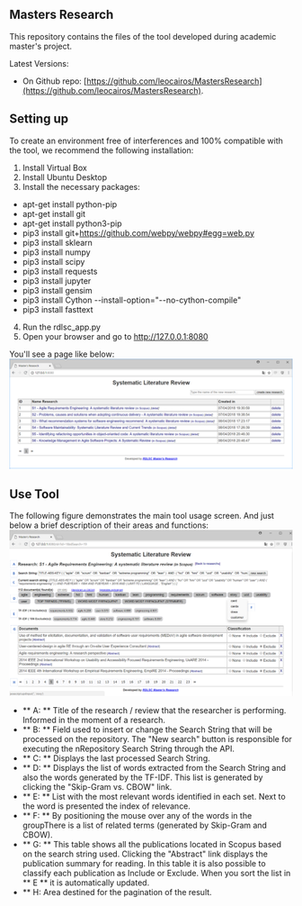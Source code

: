 Masters Research
-----
This repository contains the files of the tool developed during academic master's project.

Latest Versions:

- On Github repo: [https://github.com/leocairos/MastersResearch](https://github.com/leocairos/MastersResearch).


Setting up
-----

To create an environment free of interferences and 100% compatible with the tool, we recommend the following installation:
1. Install Virtual Box 
2. Install Ubuntu Desktop
3. Install the necessary packages:
+ apt-get install python-pip
+ apt-get install git
+ apt-get install python3-pip
+ pip3 install git+https://github.com/webpy/webpy#egg=web.py
+ pip3 install sklearn
+ pip3 install numpy
+ pip3 install scipy
+ pip3 install requests
+ pip3 install jupyter
+ pip3 install gensim
+	pip3 install Cython --install-option="--no-cython-compile"
+	pip3 install fasttext
4. Run the rdlsc_app.py 
5. Open your browser and go to http://127.0.0.1:8080

You'll see a page like below:
  ![](https://github.com/leocairos/MastersResearch/blob/master/screenshots/tool_index.png?raw=yes)
    
Use Tool
-----

The following figure demonstrates the main tool usage screen. And just below a brief description of their areas and functions:
![](https://github.com/leocairos/MastersResearch/blob/master/screenshots/tool_slr_detail.png?raw=yes)
+ ** A: ** Title of the research / review that the researcher is performing. Informed in the moment of a research.
+ ** B: ** Field used to insert or change the Search String that will be processed on the repository. The "New search" button is responsible for executing the nRepository Search String through the API.
+ ** C: ** Displays the last processed Search String.
+ ** D: ** Displays the list of words extracted from the Search String and also the words generated by the TF-IDF. This list is generated by clicking the "Skip-Gram vs. CBOW" link.
+ ** E: ** List with the most relevant words identified in each set. Next to the word is presented the index of relevance.
+ ** F: ** By positioning the mouse over any of the words in the groupThere is a list of related terms (generated by Skip-Gram and CBOW).
+ ** G: ** This table shows all the publications located in Scopus based on the search string used. Clicking the "Abstract" link displays the publication summary for reading. In this table it is also possible to classify each publication as Include or Exclude. When you sort the list in ** E ** it is automatically updated.
+ ** H: Area destined for the pagination of the result.
